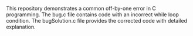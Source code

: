 This repository demonstrates a common off-by-one error in C programming. The bug.c file contains code with an incorrect while loop condition. The bugSolution.c file provides the corrected code with detailed explanation.